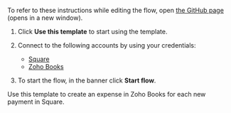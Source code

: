 To refer to these instructions while editing the flow, open [the GitHub page](https://github.com/ot4i/app-connect-templates/blob/main/resources/markdown/Create%20an%20expense%20in%20Zoho%20Books%20for%20each%20new%20payment%20in%20Square_instructions.md) (opens in a new window).

1. Click **Use this template** to start using the template.
2. Connect to the following accounts by using your credentials:
   - [Square](https://ibm.biz/acsquare)
   - [Zoho Books](https://ibm.biz/aczohobooks)
   
3. To start the flow, in the banner click **Start flow**.

Use this template to create an expense in Zoho Books for each new payment in Square.